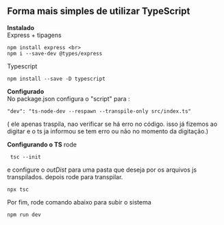 ## Forma mais simples de utilizar TypeScript

**Instalado**<br>
Express + tipagens<br> 
```
npm install express <br>
npm i --save-dev @types/express
``` 
 
Typescript <br>
```
npm install --save -D typescript
``` 

**Configurado** <br>
No package.json configura o "script" para : <br>
```
"dev": "ts-node-dev --respawn --transpile-only src/index.ts"
```
( ele apenas traspila, nao verificar se há erro no código. isso já fizemos ao digitar e o ts ja informou se tem erro ou não no momento da digitação.)

**Configurando o TS**
rode
```
 tsc --init
 ```
 e configure o *outDist* para uma pasta que deseja por os arquivos js transpilados. depois rode para transpilar.<br>

 ```
 npx tsc
 ```
Por fim, rode comando abaixo para subir o sistema
```
npm run dev
```